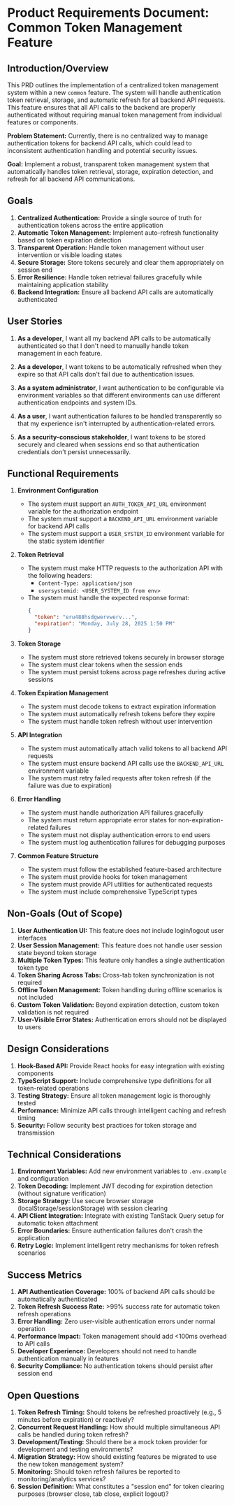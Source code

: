 # Product Requirements Document: Common Token Management Feature

## Introduction/Overview

This PRD outlines the implementation of a centralized token management system within a new `common` feature. The system will handle authentication token retrieval, storage, and automatic refresh for all backend API requests. This feature ensures that all API calls to the backend are properly authenticated without requiring manual token management from individual features or components.

**Problem Statement:** Currently, there is no centralized way to manage authentication tokens for backend API calls, which could lead to inconsistent authentication handling and potential security issues.

**Goal:** Implement a robust, transparent token management system that automatically handles token retrieval, storage, expiration detection, and refresh for all backend API communications.

## Goals

1. **Centralized Authentication:** Provide a single source of truth for authentication tokens across the entire application
2. **Automatic Token Management:** Implement auto-refresh functionality based on token expiration detection
3. **Transparent Operation:** Handle token management without user intervention or visible loading states
4. **Secure Storage:** Store tokens securely and clear them appropriately on session end
5. **Error Resilience:** Handle token retrieval failures gracefully while maintaining application stability
6. **Backend Integration:** Ensure all backend API calls are automatically authenticated

## User Stories

1. **As a developer**, I want all my backend API calls to be automatically authenticated so that I don't need to manually handle token management in each feature.

2. **As a developer**, I want tokens to be automatically refreshed when they expire so that API calls don't fail due to authentication issues.

3. **As a system administrator**, I want authentication to be configurable via environment variables so that different environments can use different authentication endpoints and system IDs.

4. **As a user**, I want authentication failures to be handled transparently so that my experience isn't interrupted by authentication-related errors.

5. **As a security-conscious stakeholder**, I want tokens to be stored securely and cleared when sessions end so that authentication credentials don't persist unnecessarily.

## Functional Requirements

1. **Environment Configuration**
   - The system must support an `AUTH_TOKEN_API_URL` environment variable for the authorization endpoint
   - The system must support a `BACKEND_API_URL` environment variable for backend API calls
   - The system must support a `USER_SYSTEM_ID` environment variable for the static system identifier

2. **Token Retrieval**
   - The system must make HTTP requests to the authorization API with the following headers:
     - `Content-Type: application/json`
     - `usersystemid: <USER_SYSTEM_ID from env>`
   - The system must handle the expected response format:
     ```json
     {
       "token": "eru488hsdgwervwerv...",
       "expiration": "Monday, July 28, 2025 1:50 PM"
     }
     ```

3. **Token Storage**
   - The system must store retrieved tokens securely in browser storage
   - The system must clear tokens when the session ends
   - The system must persist tokens across page refreshes during active sessions

4. **Token Expiration Management**
   - The system must decode tokens to extract expiration information
   - The system must automatically refresh tokens before they expire
   - The system must handle token refresh without user intervention

5. **API Integration**
   - The system must automatically attach valid tokens to all backend API requests
   - The system must ensure backend API calls use the `BACKEND_API_URL` environment variable
   - The system must retry failed requests after token refresh (if the failure was due to expiration)

6. **Error Handling**
   - The system must handle authorization API failures gracefully
   - The system must return appropriate error states for non-expiration-related failures
   - The system must not display authentication errors to end users
   - The system must log authentication failures for debugging purposes

7. **Common Feature Structure**
   - The system must follow the established feature-based architecture
   - The system must provide hooks for token management
   - The system must provide API utilities for authenticated requests
   - The system must include comprehensive TypeScript types

## Non-Goals (Out of Scope)

1. **User Authentication UI:** This feature does not include login/logout user interfaces
2. **User Session Management:** This feature does not handle user session state beyond token storage
3. **Multiple Token Types:** This feature only handles a single authentication token type
4. **Token Sharing Across Tabs:** Cross-tab token synchronization is not required
5. **Offline Token Management:** Token handling during offline scenarios is not included
6. **Custom Token Validation:** Beyond expiration detection, custom token validation is not required
7. **User-Visible Error States:** Authentication errors should not be displayed to users

## Design Considerations

1. **Hook-Based API:** Provide React hooks for easy integration with existing components
2. **TypeScript Support:** Include comprehensive type definitions for all token-related operations
3. **Testing Strategy:** Ensure all token management logic is thoroughly tested
4. **Performance:** Minimize API calls through intelligent caching and refresh timing
5. **Security:** Follow security best practices for token storage and transmission

## Technical Considerations

1. **Environment Variables:** Add new environment variables to `.env.example` and configuration
2. **Token Decoding:** Implement JWT decoding for expiration detection (without signature verification)
3. **Storage Strategy:** Use secure browser storage (localStorage/sessionStorage) with session clearing
4. **API Client Integration:** Integrate with existing TanStack Query setup for automatic token attachment
5. **Error Boundaries:** Ensure authentication failures don't crash the application
6. **Retry Logic:** Implement intelligent retry mechanisms for token refresh scenarios

## Success Metrics

1. **API Authentication Coverage:** 100% of backend API calls should be automatically authenticated
2. **Token Refresh Success Rate:** >99% success rate for automatic token refresh operations
3. **Error Handling:** Zero user-visible authentication errors under normal operation
4. **Performance Impact:** Token management should add <100ms overhead to API calls
5. **Developer Experience:** Developers should not need to handle authentication manually in features
6. **Security Compliance:** No authentication tokens should persist after session end

## Open Questions

1. **Token Refresh Timing:** Should tokens be refreshed proactively (e.g., 5 minutes before expiration) or reactively?
2. **Concurrent Request Handling:** How should multiple simultaneous API calls be handled during token refresh?
3. **Development/Testing:** Should there be a mock token provider for development and testing environments?
4. **Migration Strategy:** How should existing features be migrated to use the new token management system?
5. **Monitoring:** Should token refresh failures be reported to monitoring/analytics services?
6. **Session Definition:** What constitutes a "session end" for token clearing purposes (browser close, tab close, explicit logout)?
